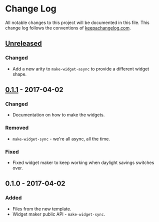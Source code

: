 # Change Log
All notable changes to this project will be documented in this file. This change log follows the conventions of [keepachangelog.com](http://keepachangelog.com/).

## [Unreleased]
### Changed
- Add a new arity to `make-widget-async` to provide a different widget shape.

## [0.1.1] - 2017-04-02
### Changed
- Documentation on how to make the widgets.

### Removed
- `make-widget-sync` - we're all async, all the time.

### Fixed
- Fixed widget maker to keep working when daylight savings switches over.

## 0.1.0 - 2017-04-02
### Added
- Files from the new template.
- Widget maker public API - `make-widget-sync`.

[Unreleased]: https://github.com/your-name/psychopomps/compare/0.1.1...HEAD
[0.1.1]: https://github.com/your-name/psychopomps/compare/0.1.0...0.1.1
